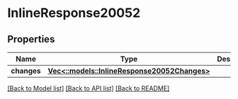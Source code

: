 # InlineResponse20052

## Properties

Name | Type | Description | Notes
------------ | ------------- | ------------- | -------------
**changes** | [**Vec<::models::InlineResponse20052Changes>**](inline_response_200_52_changes.md) |  | [optional] 

[[Back to Model list]](../README.md#documentation-for-models) [[Back to API list]](../README.md#documentation-for-api-endpoints) [[Back to README]](../README.md)


